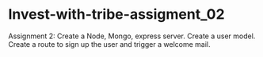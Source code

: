 # Invest-with-tribe-assigment_02
Assignment 2: Create a Node, Mongo, express server. Create a user model. Create a route to sign up the user and trigger a welcome mail.
